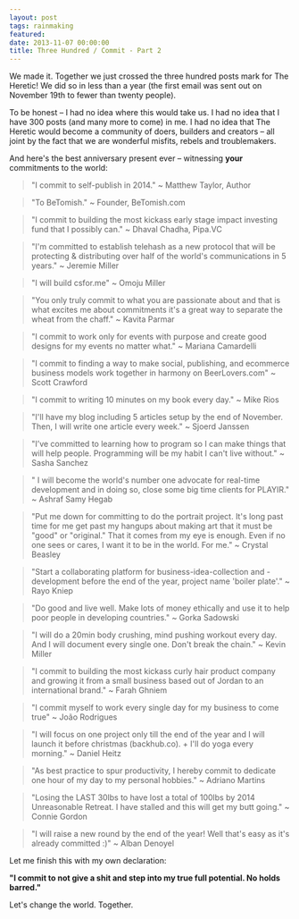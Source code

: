 ```yaml
---
layout: post
tags: rainmaking
featured: 
date: 2013-11-07 00:00:00
title: Three Hundred / Commit - Part 2
---
```

We made it. Together we just crossed the three hundred posts mark for The Heretic! We did so in less than a year (the first email was sent out on November 19th to fewer than twenty people).

To be honest – I had no idea where this would take us. I had no idea that I have 300 posts (and many more to come) in me. I had no idea that The Heretic would become a community of doers, builders and creators – all joint by the fact that we are wonderful misfits, rebels and troublemakers.

And here's the best anniversary present ever – witnessing **your** commitments to the world:

> "I commit to self-publish in 2014." ~ Matthew Taylor, Author

> "To BeTomish." ~ Founder, BeTomish.com

> "I commit to building the most kickass early stage impact investing fund that I possibly can." ~ Dhaval Chadha, Pipa.VC

> "I'm committed to establish telehash as a new protocol that will be protecting & distributing over half of the world's communications in 5 years." ~ Jeremie Miller

> "I will build csfor.me" ~ Omoju Miller

> "You only truly commit to what you are passionate about and that is what excites me about commitments it's a great way to separate the wheat from the chaff." ~ Kavita Parmar

> "I commit to work only for events with purpose and create good designs for my events no matter what." ~ Mariana Camardelli

> "I commit to finding a way to make social, publishing, and ecommerce business models work together in harmony on BeerLovers.com" ~ Scott Crawford

> "I commit to writing 10 minutes on my book every day." ~ Mike Rios

> "I'll have my blog including 5 articles setup by the end of November. Then, I will write one article every week." ~ Sjoerd Janssen

> "I’ve committed to learning how to program so I can make things that will help people.  Programming will be my habit I can't live without." ~ Sasha Sanchez

> " I will become the world's number one advocate for real-time development and in doing so, close some big time clients for PLAYIR." ~ Ashraf Samy Hegab

> "Put me down for committing to do the portrait project. It's long past time for me get past my hangups about making art that it must be "good" or "original." That it comes from my eye is enough. Even if no one sees or cares, I want it to be in the world. For me." ~ Crystal Beasley

> "Start a collaborating platform for business-idea-collection and -development before the end of the year, project name 'boiler plate'." ~ Rayo Kniep

> "Do good and live well. Make lots of money ethically and use it to help poor people in developing countries." ~ Gorka Sadowski

> "I will do a 20min body crushing, mind pushing workout every day. And I will document every single one. Don't break the chain." ~ Kevin Miller

> "I commit to building the most kickass curly hair product company and growing it from a small business based out of Jordan to an international brand." ~ Farah Ghniem

> "I commit myself to work every single day for my business to come true" ~ João Rodrigues

> "I will focus on one project only till the end of the year and I will launch it before christmas (backhub.co). + I'll do yoga every morning." ~ Daniel Heitz

> "As best practice to spur productivity, I hereby commit to dedicate one hour of my day to my personal hobbies." ~ Adriano Martins

> "Losing the LAST 30lbs to have lost a total of 100lbs by 2014 Unreasonable Retreat. I have stalled and this will get my butt going." ~ Connie Gordon

> "I will raise a new round by the end of the year! Well that's easy as it's already committed :)" ~ Alban Denoyel

Let me finish this with my own declaration:

**"I commit to not give a shit and step into my true full potential. No holds barred."**

Let's change the world. Together.